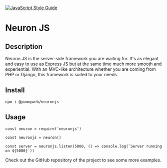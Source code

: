 [![JavaScript Style Guide](https://img.shields.io/badge/code_style-standard-brightgreen.svg)](https://standardjs.com)

# Neuron JS

## Description

Neuron JS is the server-side framework you are waiting for. It's as elegant and easy to use as Express JS but at the same time much more smooth and experiential. With an MVC-like architecture whether you are coming from PHP or Django, this framework is suited to your needs.

## Install

`npm i @yummyweb/neuronjs`

## Usage

```
const neuron = require('neuronjs')

const neuronjs = neuron()

const server = neuronjs.listen(5000, () => console.log(`Server running on ${5000}`))
```

Check out the GitHub repository of the project to see some more examples.
